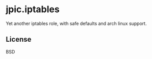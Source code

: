 jpic.iptables
=============

Yet another iptables role, with safe defaults and arch linux support.

License
-------

BSD
